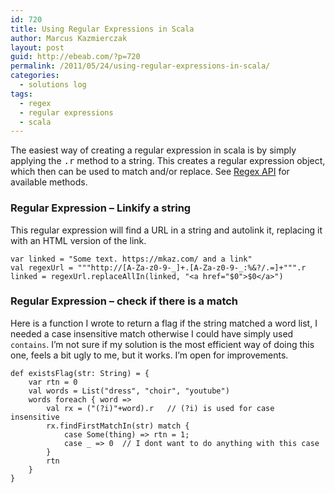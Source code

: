 ```yaml
---
id: 720
title: Using Regular Expressions in Scala
author: Marcus Kazmierczak
layout: post
guid: http://ebeab.com/?p=720
permalink: /2011/05/24/using-regular-expressions-in-scala/
categories:
  - solutions log
tags:
  - regex
  - regular expressions
  - scala
---
```

The easiest way of creating a regular expression in scala is by simply applying the <tt>.r</tt> method to a string. This creates a regular expression object, which then can be used to match and/or replace. See [Regex API][1] for available methods.

### Regular Expression &#8211; Linkify a string

This regular expression will find a URL in a string and autolink it, replacing it with an HTML version of the link.

<pre><code class="scala">var linked = "Some text. https://mkaz.com/ and a link"
val regexUrl = """http://[A-Za-z0-9-_]+.[A-Za-z0-9-_:%&?/.=]+""".r
linked = regexUrl.replaceAllIn(linked, "&lt;a href="$0"&gt;$0&lt;/a&gt;")
</code></pre>

### Regular Expression &#8211; check if there is a match

Here is a function I wrote to return a flag if the string matched a word list, I needed a case insensitive match otherwise I could have simply used `contains`. I&rsquo;m not sure if my solution is the most efficient way of doing this one, feels a bit ugly to me, but it works. I&rsquo;m open for improvements.

<pre><code class="scala">def existsFlag(str: String) = {
    var rtn = 0
    val words = List("dress", "choir", "youtube")
    words foreach { word =&gt;
        val rx = ("(?i)"+word).r   // (?i) is used for case insensitive
        rx.findFirstMatchIn(str) match {
            case Some(thing) =&gt; rtn = 1;
            case _ =&gt; 0  // I dont want to do anything with this case
        }
        rtn
    }
}
</code></pre>

 [1]: http://www.scala-lang.org/api/current/scala/util/matching/Regex.html